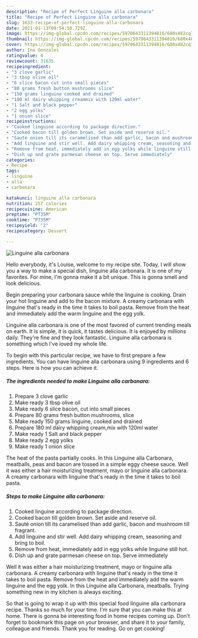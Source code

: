 ```yaml
---
description: "Recipe of Perfect Linguine alla carbonara"
title: "Recipe of Perfect Linguine alla carbonara"
slug: 1633-recipe-of-perfect-linguine-alla-carbonara
date: 2021-01-13T09:54:58.729Z
image: https://img-global.cpcdn.com/recipes/5970643311394816/680x482cq70/linguine-alla-carbonara-recipe-main-photo.jpg
thumbnail: https://img-global.cpcdn.com/recipes/5970643311394816/680x482cq70/linguine-alla-carbonara-recipe-main-photo.jpg
cover: https://img-global.cpcdn.com/recipes/5970643311394816/680x482cq70/linguine-alla-carbonara-recipe-main-photo.jpg
author: Ina Gonzales
ratingvalue: 4
reviewcount: 31635
recipeingredient:
- "3 clove garlic"
- "3 tbsp olive oil"
- "6 slice bacon cut into small pieces"
- "80 grams fresh button mushrooms slice"
- "150 grams linguine cooked and drained"
- "180 ml dairy whipping creammix with 120ml water"
- "1 Salt and black pepper"
- "2 egg yolks"
- "1 onion slice"
recipeinstructions:
- "Cooked linguine according to package direction."
- "Cooked bacon till golden brown. Set aside and reserve oil."
- "Sauté onion till its caramelised than add garlic, bacon and mushroom till fragrant."
- "Add linguine and stir well. Add dairy whipping cream, seasoning and bring to boil."
- "Remove from heat, immediately add in egg yolks while linguine still hot."
- "Dish up and grate parmesan cheese on top. Serve immediately"
categories:
- Recipe
tags:
- linguine
- alla
- carbonara

katakunci: linguine alla carbonara 
nutrition: 257 calories
recipecuisine: American
preptime: "PT35M"
cooktime: "PT35M"
recipeyield: "2"
recipecategory: Dessert

---
```



![Linguine alla carbonara](https://img-global.cpcdn.com/recipes/5970643311394816/680x482cq70/linguine-alla-carbonara-recipe-main-photo.jpg)

Hello everybody, it's Louise, welcome to my recipe site. Today, I will show you a way to make a special dish, linguine alla carbonara. It is one of my favorites. For mine, I'm gonna make it a bit unique. This is gonna smell and look delicious.

Begin preparing your carbonara sauce while the linguine is cooking. Drain your hot linguine and add to the bacon mixture. A creamy carbonara with linguine that&#39;s ready in the time it takes to boil pasta. Remove from the heat and immediately add the warm linguine and the egg yolk.

Linguine alla carbonara is one of the most favored of current trending meals on earth. It is simple, it is quick, it tastes delicious. It is enjoyed by millions daily. They're fine and they look fantastic. Linguine alla carbonara is something which I've loved my whole life.


To begin with this particular recipe, we have to first prepare a few ingredients. You can have linguine alla carbonara using 9 ingredients and 6 steps. Here is how you can achieve it.

<!--inarticleads1-->

##### The ingredients needed to make Linguine alla carbonara:

1. Prepare 3 clove garlic
1. Make ready 3 tbsp olive oil
1. Make ready 6 slice bacon, cut into small pieces
1. Prepare 80 grams fresh button mushrooms, slice
1. Make ready 150 grams linguine, cooked and drained
1. Prepare 180 ml dairy whipping cream,mix with 120ml water
1. Make ready 1 Salt and black pepper
1. Make ready 2 egg yolks
1. Make ready 1 onion slice


The heat of the pasta partially cooks. In this Linguine alla Carbonara, meatballs, peas and bacon are tossed in a simple eggy cheese sauce. Well it was either a hair moisturizing treatment, mayo or linguine alla carbonara. A creamy carbonara with linguine that&#39;s ready in the time it takes to boil pasta. 

<!--inarticleads2-->

##### Steps to make Linguine alla carbonara:

1. Cooked linguine according to package direction.
1. Cooked bacon till golden brown. Set aside and reserve oil.
1. Sauté onion till its caramelised than add garlic, bacon and mushroom till fragrant.
1. Add linguine and stir well. Add dairy whipping cream, seasoning and bring to boil.
1. Remove from heat, immediately add in egg yolks while linguine still hot.
1. Dish up and grate parmesan cheese on top. Serve immediately


Well it was either a hair moisturizing treatment, mayo or linguine alla carbonara. A creamy carbonara with linguine that&#39;s ready in the time it takes to boil pasta. Remove from the heat and immediately add the warm linguine and the egg yolk. In this Linguine alla Carbonara, meatballs. Trying something new in my kitchen is always exciting. 

So that is going to wrap it up with this special food linguine alla carbonara recipe. Thanks so much for your time. I'm sure that you can make this at home. There is gonna be interesting food in home recipes coming up. Don't forget to bookmark this page on your browser, and share it to your family, colleague and friends. Thank you for reading. Go on get cooking!
